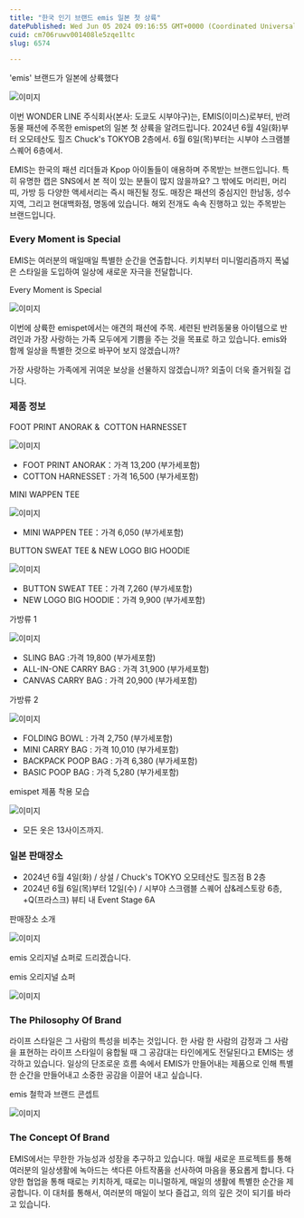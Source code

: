 ```yaml
---
title: "한국 인기 브랜드 emis 일본 첫 상륙"
datePublished: Wed Jun 05 2024 09:16:55 GMT+0000 (Coordinated Universal Time)
cuid: cm706ruwv001408le5zqe1ltc
slug: 6574

---
```



'emis' 브랜드가 일본에 상륙했다

![이미지](https://cdn.hashnode.com/res/hashnode/image/upload/v1739260443499/08d0e5da-b797-4924-b78a-39397a4df620.jpeg)

이번 WONDER LINE 주식회사(본사: 도쿄도 시부야구)는, EMIS(이미스)로부터, 반려동물 패션에 주목한 emispet의 일본 첫 상륙을 알려드립니다. 2024년 6월 4일(화)부터 오모테산도 힐즈 Chuck's TOKYOB 2층에서. 6월 6일(목)부터는 시부야 스크램블 스퀘어 6층에서.

EMIS는 한국의 패션 리더들과 Kpop 아이돌들이 애용하며 주목받는 브랜드입니다. 특히 유명한 캡은 SNS에서 본 적이 있는 분들이 많지 않을까요? 그 밖에도 머리핀, 머리띠, 가방 등 다양한 액세서리는 즉시 매진될 정도. 매장은 패션의 중심지인 한남동, 성수지역, 그리고 현대백화점, 명동에 있습니다. 해외 전개도 속속 진행하고 있는 주목받는 브랜드입니다.

### Every Moment is Special

EMIS는 여러분의 매일매일 특별한 순간을 연출합니다. 키치부터 미니멀리즘까지 폭넓은 스타일을 도입하여 일상에 새로운 자극을 전달합니다.

Every Moment is Special

![이미지](https://cdn.hashnode.com/res/hashnode/image/upload/v1739260445672/6986c4fc-1bbe-4274-a7f4-018c696a1fa6.jpeg)

이번에 상륙한 emispet에서는 애견의 패션에 주목. 세련된 반려동물용 아이템으로 반려인과 가장 사랑하는 가족 모두에게 기쁨을 주는 것을 목표로 하고 있습니다. emis와 함께 일상을 특별한 것으로 바꾸어 보지 않겠습니까?

가장 사랑하는 가족에게 귀여운 보상을 선물하지 않겠습니까? 외출이 더욱 즐거워질 겁니다.

### 제품 정보

FOOT PRINT ANORAK &  COTTON HARNESSET

![이미지](https://cdn.hashnode.com/res/hashnode/image/upload/v1739260447635/970d7d9f-df49-4a2d-802a-f9930b7a4869.png)

- FOOT PRINT ANORAK：가격 13,200 (부가세포함)
- COTTON HARNESSET : 가격 16,500 (부가세포함)

MINI WAPPEN TEE

![이미지](https://cdn.hashnode.com/res/hashnode/image/upload/v1739260449483/b25fa42e-b297-4f9b-838e-d56be0943180.png)

- MINI WAPPEN TEE：가격 6,050 (부가세포함)

BUTTON SWEAT TEE & NEW LOGO BIG HOODIE

![이미지](https://cdn.hashnode.com/res/hashnode/image/upload/v1739260451289/14904f7b-108a-4fa7-a083-04dfe9106e41.png)

- BUTTON SWEAT TEE：가격 7,260 (부가세포함)
- NEW LOGO BIG HOODIE：가격 9,900 (부가세포함)

가방류 1

![이미지](https://cdn.hashnode.com/res/hashnode/image/upload/v1739260453319/4a9c84b7-0f80-4656-a62e-f3c6df179ac6.png)

- SLING BAG :가격 19,800 (부가세포함)
- ALL-IN-ONE CARRY BAG : 가격 31,900 (부가세포함)
- CANVAS CARRY BAG : 가격 20,900 (부가세포함)

가방류 2

![이미지](https://cdn.hashnode.com/res/hashnode/image/upload/v1739260455354/9fac4810-c79a-4784-b3de-bf1bf8738327.png)

- FOLDING BOWL : 가격 2,750 (부가세포함)
- MINI CARRY BAG : 가격 10,010 (부가세포함)
- BACKPACK POOP BAG : 가격 6,380 (부가세포함)
- BASIC POOP BAG : 가격 5,280 (부가세포함)

emispet 제품 착용 모습

![이미지](https://cdn.hashnode.com/res/hashnode/image/upload/v1739260457113/660280ef-75fb-41ba-8021-81ab217b1439.jpeg)

* 모든 옷은 13사이즈까지.

### 일본 판매장소

- 2024년 6월 4일(화) / 상설 / Chuck's TOKYO 오모테산도 힐즈점 B 2층
- 2024년 6월 6일(목)부터 12일(수) / 시부야 스크램블 스퀘어 샵&레스토랑 6층, +Q(프라스크) 뷰티 내 Event Stage 6A

판매장소 소개

![이미지](https://cdn.hashnode.com/res/hashnode/image/upload/v1739260458767/2d149ca1-0665-4ac4-8513-0278acce37fc.jpeg)

emis 오리지널 쇼퍼로 드리겠습니다.

emis 오리지널 쇼퍼

![이미지](https://cdn.hashnode.com/res/hashnode/image/upload/v1739260460514/7a3ba5bc-a793-4b0e-a1e3-1b22e277e2ec.png)

### The Philosophy Of Brand

라이프 스타일은 그 사람의 특성을 비추는 것입니다. 한 사람 한 사람의 감정과 그 사람을 표현하는 라이프 스타일이 융합될 때 그 공감대는 타인에게도 전달된다고 EMIS는 생각하고 있습니다. 일상의 단조로운 흐름 속에서 EMIS가 만들어내는 제품으로 인해 특별한 순간을 만들어내고 소중한 공감을 이끌어 내고 싶습니다.

emis 철학과 브랜드 콘셉트

![이미지](https://cdn.hashnode.com/res/hashnode/image/upload/v1739260462392/8d7ee7d4-15d9-4c48-9ab9-0dfd1977badf.jpeg)

### The Concept Of Brand

EMIS에서는 무한한 가능성과 성장을 추구하고 있습니다. 매월 새로운 프로젝트를 통해 여러분의 일상생활에 녹아드는 색다른 아트작품을 선사하여 마음을 풍요롭게 합니다. 다양한 협업을 통해 때로는 키치하게, 때로는 미니멀하게, 매일의 생활에 특별한 순간을 제공합니다. 이 대처를 통해서, 여러분의 매일이 보다 즐겁고, 의의 깊은 것이 되기를 바라고 있습니다.